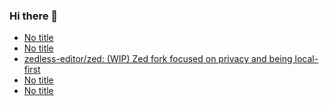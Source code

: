 ### Hi there 👋

<!-- daily.dev BOOKMARKS:START -->
- [No title](https://app.daily.dev/posts/iqmeP1YLh?utm_source=rss&utm_medium=bookmarks&utm_campaign=PnGboN99PhXCxFrWGGg2C)
- [No title](https://app.daily.dev/posts/tXvwYZIBX?utm_source=rss&utm_medium=bookmarks&utm_campaign=PnGboN99PhXCxFrWGGg2C)
- [zedless-editor/zed: &lpar;WIP&rpar; Zed fork focused on privacy and being local-first](https://app.daily.dev/posts/B4YtpGEtJ?utm_source=rss&utm_medium=bookmarks&utm_campaign=PnGboN99PhXCxFrWGGg2C)
- [No title](https://app.daily.dev/posts/LFVLlX5K3?utm_source=rss&utm_medium=bookmarks&utm_campaign=PnGboN99PhXCxFrWGGg2C)
- [No title](https://app.daily.dev/posts/F57RbY7O7?utm_source=rss&utm_medium=bookmarks&utm_campaign=PnGboN99PhXCxFrWGGg2C)
<!-- daily.dev BOOKMARKS:END -->

<!--
**dinesh4monto/dinesh4monto** is a ✨ _special_ ✨ repository because its `README.md` (this file) appears on your GitHub profile.

Here are some ideas to get you started:

- 🔭 I’m currently working on ...
- 🌱 I’m currently learning ...
- 👯 I’m looking to collaborate on ...
- 🤔 I’m looking for help with ...
- 💬 Ask me about ...
- 📫 How to reach me: ...
- 😄 Pronouns: ...
- ⚡ Fun fact: ...
-->
